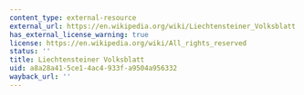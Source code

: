 ```yaml
---
content_type: external-resource
external_url: https://en.wikipedia.org/wiki/Liechtensteiner_Volksblatt
has_external_license_warning: true
license: https://en.wikipedia.org/wiki/All_rights_reserved
status: ''
title: Liechtensteiner Volksblatt
uid: a8a28a41-5ce1-4ac4-933f-a9504a956332
wayback_url: ''
---
```

